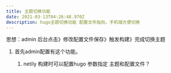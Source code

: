 ```yaml
---
title: 主题切换功能
date: 2021-03-13T04:26:48.970Z
description: hugo主题切换功能 配置文件指向，手机端方便切换
---
```

思想：admin 后台点击》修改配置文件保存》触发构建》完成切换主题 

1. 首先admin配置有这个功能。

   1. netily 构建时可以配置hugo 参数指定 主题和配置文件？